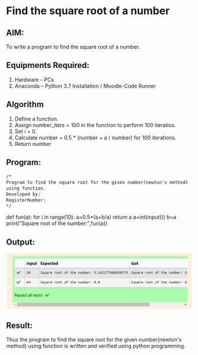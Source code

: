 # Find the square root of a number

## AIM:
To write a program to find the square root of a number.

## Equipments Required:
1. Hardware – PCs
2. Anaconda – Python 3.7 Installation / Moodle-Code Runner

## Algorithm
1. Define a function.
2. Assign number_iters = 100 in the function to perform 100 iteratios.
3. Set i = 0.
4. Calculate  number = 0.5 * (number + a / number) for 100 iterations.
5. Return number

## Program:
```
/*
Program to find the square root for the given number(newton's method) using function.
Developed by: 
RegisterNumber:  
*/
```
def fun(a):
    for i in range(10):
        a=0.5*(a+b/a)
    return a
a=int(input())
b=a
print("Square root of the number:",fun(a))


## Output:
![gcd of two number](squareoutput.png)


## Result:
Thus the program to find the square root for the given number(newton's method) using function is written and verified using python programming.
